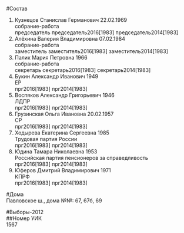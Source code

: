 #Состав  
1. Кузнецов Станислав Германович 22.02.1969  
    собрание-работа  
    председатель председатель2016[1983] председатель2014[1983]  
2. Алёхина Валерия Владимировна 07.02.1984  
    собрание-работа  
    заместитель заместитель2016[1983] заместитель2014[1983]  
3. Палик Мария Петровна 1966  
    собрание-работа  
    секретарь секретарь2016[1983] секретарь2014[1983]  
4. Букин Александр Иванович 1949  
    ЕР  
    прг2016[1983] прг2014[1983]  
5. Воспяков Александр Григорьевич 1946  
    ЛДПР  
    прг2016[1983] прг2014[1983]  
6. Грузинская Ольга Ивановна 20.02.1957  
    СР  
    прг2016[1983] прг2014[1983]  
7. Ходырева Екатерина Сергеевна 1985  
    Трудовая партия России  
    прг2016[1983] прг2014[1983]  
8. Юдина Тамара Николаевна 1953  
    Российская партия пенсионеров за справедливость  
    прг2016[1983] прг2014[1983]  
9. Юферов Дмитрий Владимирович 1971  
    КПРФ  
    прг2016[1983] прг2014[1983]  
  
#Дома  
Павловское ш., дома №№: 67, 67б,  69  
  
#Выборы-2012  
##Номер УИК  
1567  
